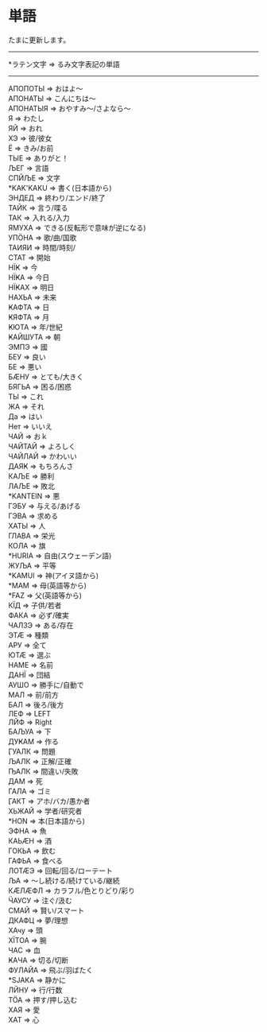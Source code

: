 # 単語
たまに更新します。
___
*ラテン文字 => るみ文字表記の単語
___
АПОПОТЫ => おはよ～<BR>
АПОНАТЫ => こんにちは～<BR>
АПОНАТЫЯ => おやすみ～/さよなら～<BR>
Я => わたし<BR>
ЯЙ => おれ<BR>
ХЭ => 彼/彼女<BR>
Ё => きみ/お前<BR>
ТЫЕ => ありがと！<BR>
ЉЕГ => 言語<BR>
СПЙЉЕ => 文字<BR>
*KAK'KAKU => 書く(日本語から)<BR>
ЭНДЕД => 終わり/エンド/終了<BR>
ТАЙК => 言う/喋る<BR>
ТАК => 入れる/入力<BR>
ЯМУХА => できる(反転形で意味が逆になる)<BR>
УПӦНА => 歌/曲/国歌<BR>
ТАИЯИ => 時間/時刻/<BR>
СТАТ => 開始<BR>
НЇҜ => 今<BR>
НЇҜА => 今日<BR>
НЇҜАХ => 明日<BR>
НАХЬА => 未来<BR>
ҜАФТА => 日<BR>
ҜЯФТА => 月<BR>
ҜЮТА => 年/世紀<BR>
ҜАЙШУТА => 朝<BR>
ЭМПЭ => 國<BR>
БЕУ => 良い<BR>
БЕ => 悪い<BR>
БӔНУ => とても/大きく<BR>
БЯГЬА => 困る/困惑<BR>
ТЫ => これ<BR>
ЖА => それ<BR>
Да => はい<BR>
Нет => いいえ<BR>
ЧАЙ => おｋ<BR>
ЧАЙТАЙ => よろしく<BR>
ЧАЙЛАЙ => かわいい<BR>
ДАЯҜ => もちろんさ<BR>
КАЉЕ => 勝利<BR>
ЛАЉЕ => 敗北<BR>
*KANTEIN => 悪<BR>
ГЭБУ => 与える/あげる<BR>
ГЭВА => 求める<BR>
ХАТЫ => 人<BR>
ГЛАВА => 栄光<BR>
КОЛА => 旗<BR>
*HURIA => 自由(スウェーデン語)<BR>
ЖУЉА => 平等<BR>
*KAMUI => 神(アイヌ語から)<BR>
*MAM => 母(英語等から)<BR>
*FAZ => 父(英語等から)<BR>
КЇД => 子供/若者<BR>
ФАКА => 必ず/確実<BR>
ЧАЛЗЭ => ある/存在<BR>
ЭТӔ => 種類<BR>
АРУ => 全て<BR>
ЮТӔ => 選ぶ<BR>
НАМЕ => 名前<BR>
ДАНЇ => 団結<BR>
АУШО => 勝手に/自動で<BR>
МАЛ => 前/前方<BR>
БАЛ => 後ろ/後方<BR>
ЛЕФ => LEFT<BR>
ЛЙФ => Right<BR>
БАЉУА => 下<BR>
ДУҜАМ => 作る<BR>
ӶУАЛК => 問題<BR>
ЉАЛК => 正解/正確<BR>
ҦАЛК => 間違い/失敗<BR>
ДАМ => 死<BR>
ГАЛА => ゴミ<BR>
ӶАКТ => アホ/バカ/愚か者<BR>
ХЬЖАЙ => 学者/研究者<BR>
*HON => 本(日本語から)<BR>
ЭФНА => 魚<BR>
КАЬӔН => 酒<BR>
ГОКЬА => 飲む<BR>
ГАФЬА => 食べる<BR>
ЛОТӔЭ => 回転/回る/ローテート<BR>
ЉА => ～し続ける/続けている/継続<BR>
КӔЛӔФЛ => カラフル/色とりどり/彩り<BR>
ӴАУСУ => 注ぐ/汲む<BR>
СМАЙ => 賢い/スマート<BR>
ДКАФЦ => 夢/理想<BR>
ХАчу => 頭<BR>
ХЇТОА => 腕<BR>
ЧАС => 血<BR>
ҜАЧА => 切る/切断<BR>
ФУЛАЙА => 飛ぶ/羽ばたく<BR>
*SJAKA => 静かに<BR>
ЛЙНУ => 行/行数<BR>
ТӦА => 押す/押し込む<BR>
ХАЯ => 愛<BR>
ХАТ => 心<BR>